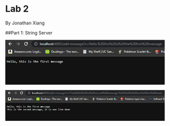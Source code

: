 # Lab 2
By Jonathan Xiang

##Part 1: String Server

![Image](firstmessage.png)

![Image](secondmessage.png)
